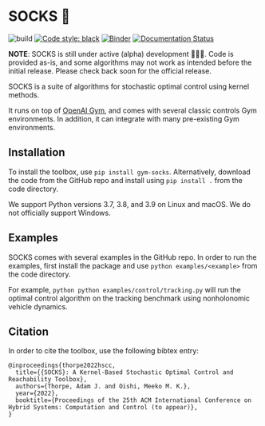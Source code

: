 # SOCKS :socks:

![build](https://github.com/ajthor/socks/actions/workflows/build.yml/badge.svg)
[![Code style: black](https://img.shields.io/badge/code%20style-black-000000.svg)](https://github.com/psf/black)
[![Binder](https://mybinder.org/badge_logo.svg)](https://mybinder.org/v2/gh/ajthor/socks/HEAD)
[![Documentation Status](https://readthedocs.org/projects/socks/badge/?version=latest)](https://socks.readthedocs.io/en/latest/?badge=latest)

__NOTE__: SOCKS is still under active (alpha) development 🚧👷🚧. Code is provided
as-is, and some algorithms may not work as intended before the initial release. Please
check back soon for the official release.

SOCKS is a suite of algorithms for stochastic optimal control using kernel methods.

It runs on top of [OpenAI Gym](https://gym.openai.com), and comes with several classic
controls Gym environments. In addition, it can integrate with many pre-existing Gym
environments.

## Installation

To install the toolbox, use `pip install gym-socks`. Alternatively, download the code
from the GitHub repo and install using `pip install .` from the code directory.

We support Python versions 3.7, 3.8, and 3.9 on Linux and macOS. We do not officially
support Windows.

## Examples

SOCKS comes with several examples in the GitHub repo. In order to run the examples,
first install the package and use `python examples/<example>` from the code directory.

For example, `python python examples/control/tracking.py` will run the optimal control
algorithm on the tracking benchmark using nonholonomic vehicle dynamics.

## Citation

In order to cite the toolbox, use the following bibtex entry:

```
@inproceedings{thorpe2022hscc,
  title={{SOCKS}: A Kernel-Based Stochastic Optimal Control and Reachability Toolbox},
  authors={Thorpe, Adam J. and Oishi, Meeko M. K.},
  year={2022},
  booktitle={Proceedings of the 25th ACM International Conference on Hybrid Systems: Computation and Control (to appear)},
}
```
